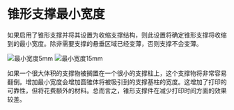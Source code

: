 锥形支撑最小宽度
====
如果启用了锥形支撑并将其设置为收缩支撑结构，则此设置将确定锥形支撑将收缩到的最小宽度。除非需要支撑的悬垂区域已经变薄，否则支撑不会变薄。

<!--screenshot {
"image_path": "support_conical_enabled.png",
"models": [
{
"script": "wide_overhang.scad",
"transformation": ["scale(0.5)"]
}
],
"camera_position": [91, -95, 19],
"settings": {
"support_enable": true,
"support_conical_enabled": true,
"support_conical_angle": 30
},
"colours": 64
}-->
<!--screenshot {
"image_path": "support_conical_min_width_20.png",
"models": [
{
"script": "wide_overhang.scad",
"transformation": ["scale(0.5)"]
}
],
"camera_position": [91, -95, 19],
"settings": {
"support_enable": true,
"support_conical_enabled": true,
"support_conical_angle": 30,
"support_conical_min_width": 15
},
"colours": 64
}-->
![最小宽度5mm](../images/support_conical_enabled.png)
![最小宽度15mm](../images/support_conical_min_width_20.png)

如果一个很大体积的支撑物被搁置在一个很小的支撑柱上，这个支撑物将非常容易翻倒。增加最小宽度会增加圆锥体将被吸引到的支撑基柱的宽度。这增加了打印的可靠性，但将花费额外的材料。总而言之，锥形支撑件在减少打印时间方面的效果较差。
